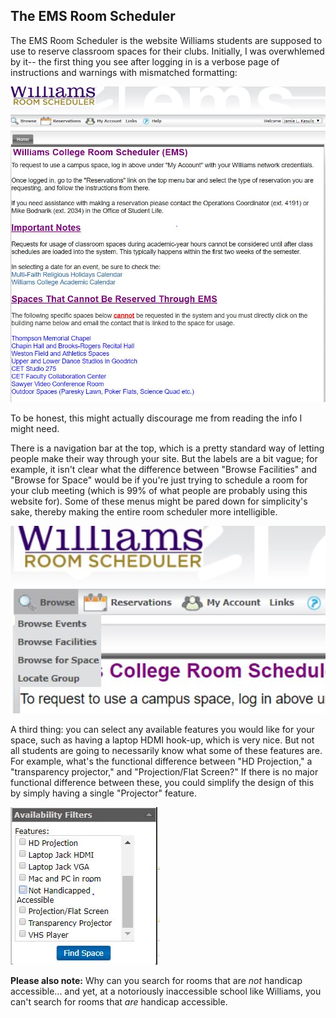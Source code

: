 ## The EMS Room Scheduler

The EMS Room Scheduler is the website Williams students are supposed to use to reserve classroom spaces for their clubs. Initially, I was overwhlemed by it-- the first thing you see after logging in is a verbose page of instructions and warnings with mismatched formatting:

![Image of EMS home page](https://github.com/jamiekasulis/jamiekasulis.github.io/blob/master/images/ems_1.JPG?raw=true)

To be honest, this might actually discourage me from reading the info I might need.

There is a navigation bar at the top, which is a pretty standard way of letting people make their way through your site. But the labels are a bit vague; for example, it isn't clear what the difference between "Browse Facilities" and "Browse for Space" would be if you're just trying to schedule a room for your club meeting (which is 99% of what people are probably using this website for). Some of these menus might be pared down for simplicity's sake, thereby making the entire room scheduler more intelligible.

![Image of Navigation Bar](https://github.com/jamiekasulis/jamiekasulis.github.io/blob/master/images/ems_2.JPG?raw=true)

A third thing: you can select any available features you would like for your space, such as having a laptop HDMI hook-up, which is very nice. But not all students are going to necessarily know what some of these features are. For example, what's the functional difference between "HD Projection," a "transparency projector," and "Projection/Flat Screen?" If there is no major functional difference between these, you could simplify the design of this by simply having a single "Projector" feature.

![Features Selection](https://github.com/jamiekasulis/jamiekasulis.github.io/blob/master/images/ems_3.JPG?raw=true)

**Please also note:** Why can you search for rooms that are *not* handicap accessible... and yet, at a notoriously inaccessible school like Williams, you can't search for rooms that *are* handicap accessible.
